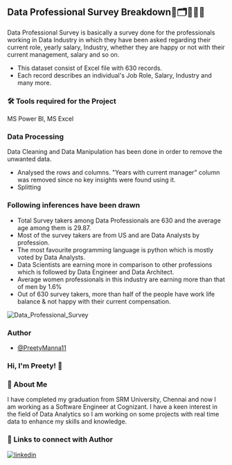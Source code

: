 ## Data Professional Survey Breakdown📝🗂️👨🏼‍💻

Data Professional Survey is basically a survey done for the professionals working in Data Industry in which they have been asked regarding their current role, yearly salary, Industry, whether they are happy or not with their current management, salary and so on. 

* This dataset consist of Excel file with 630 records.
* Each record describes an individual's Job Role, Salary, Industry and many more.

### 🛠 Tools required for the Project
MS Power BI, MS Excel

### Data Processing

Data Cleaning and Data Manipulation has been done in order to remove the unwanted data.

* Analysed the rows and columns. "Years with current manager" column was removed since no key insights were found using it.
* Splitting 

### Following inferences have been drawn

* Total Survey takers among Data Professionals are 630 and the average age among them is 29.87.
* Most of the survey takers are from US and are Data Analysts by profession.
* The most favourite programming language is python which is mostly voted by Data Analysts.
* Data Scientists are earning more in comparison to other professions which is followed by Data Engineer and Data Architect.
* Average women professionals in this industry are earning more than that of men by 1.6%
*  Out of 630 survey takers, more than half of the people have work life balance & not happy with their current compensation.

![Data_Professional_Survey](https://user-images.githubusercontent.com/61684282/229103213-0021cdc5-df65-4b13-8fbb-e9e1cc69f795.png)


### Author
- [@PreetyManna11](https://github.com/PreetyManna11)

### Hi, I'm Preety! 👋

### 🚀 About Me
I have completed my graduation from SRM University, Chennai and now I am working as a Software Engineer at Cognizant. I have a keen interest in the field of Data Analytics so I am working on some projects with real time data to enhance my skills and knowledge.

### 🔗 Links to connect with Author
[![linkedin](https://img.shields.io/badge/linkedin-0A66C2?style=for-the-badge&logo=linkedin&logoColor=white)](https://www.linkedin.com/in/preety-manna-687a73194/) 
